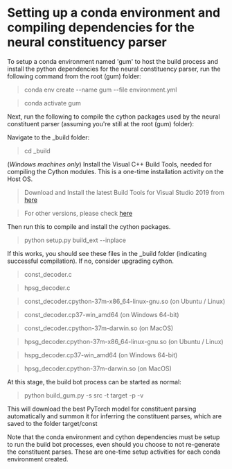 # Setting up a conda environment and compiling dependencies for the neural constituency parser

To setup a conda environment named 'gum' to host the build process and install the python dependencies for the neural constituency parser, run the following command from the root (gum) folder:

> conda env create --name gum --file environment.yml

> conda activate gum

Next, run the following to compile the cython packages used by the neural constituent parser (assuming you're still at the root (gum) folder):
 
Navigate to the _build folder:
> cd _build

(*Windows machines only*) Install the Visual C++ Build Tools, needed for compiling the Cython modules. This is a one-time installation activity on the Host OS.
> Download and Install the latest Build Tools for Visual Studio 2019 from [here](https://visualstudio.microsoft.com/downloads/#build-tools-for-visual-studio-2019)

> For other versions, please check [here](https://visualstudio.microsoft.com/visual-cpp-build-tools/)

Then run this to compile and install the cython packages. 
>  python setup.py build_ext --inplace

If this works, you should see these files in the _build folder (indicating successful compilation). If no, consider upgrading cython. 

> const_decoder.c 

> hpsg_decoder.c

> const_decoder.cpython-37m-x86_64-linux-gnu.so (on Ubuntu / Linux)

> const_decoder.cp37-win_amd64 (on Windows 64-bit)

> const_decoder.cpython-37m-darwin.so (on MacOS)

> hpsg_decoder.cpython-37m-x86_64-linux-gnu.so (on Ubuntu / Linux)

> hspg_decoder.cp37-win_amd64 (on Windows 64-bit)

> hpsg_decoder.cpython-37m-darwin.so (on MacOS)

At this stage, the build bot process can be started as normal:
> python build_gum.py -s src -t target -p -v

This will download the best PyTorch model for constituent parsing automatically and summon it for inferring the constituent parses, which are saved to the folder target/const 

Note that the conda environment and cython dependencies must be setup to run the build bot processes, even should you choose to not re-generate the constituent parses. These are one-time setup activities for each conda environment created.  
